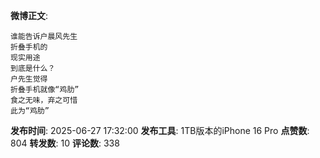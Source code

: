 **微博正文**: 
```
谁能告诉户晨风先生
折叠手机的
现实用途
到底是什么？
户先生觉得
折叠手机就像“鸡肋”
食之无味，弃之可惜
此为“鸡肋”
```
**发布时间**: 2025-06-27 17:32:00
**发布工具**: 1TB版本的iPhone 16 Pro
**点赞数**: 804
**转发数**: 10
**评论数**: 338
